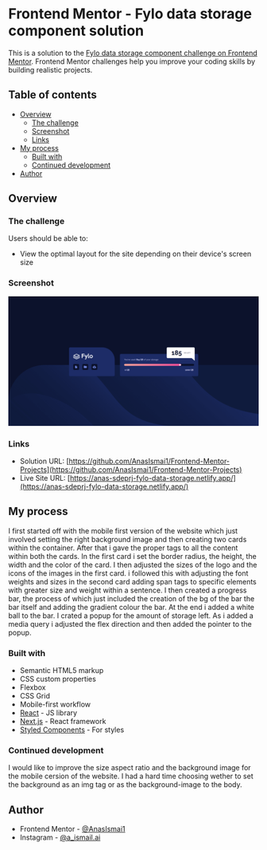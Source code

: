 # Frontend Mentor - Fylo data storage component solution

This is a solution to the [Fylo data storage component challenge on Frontend Mentor](https://www.frontendmentor.io/challenges/fylo-data-storage-component-1dZPRbV5n). Frontend Mentor challenges help you improve your coding skills by building realistic projects. 

## Table of contents

- [Overview](#overview)
  - [The challenge](#the-challenge)
  - [Screenshot](#screenshot)
  - [Links](#links)
- [My process](#my-process)
  - [Built with](#built-with)
  - [Continued development](#continued-development)
- [Author](#author)


## Overview

### The challenge

Users should be able to:

- View the optimal layout for the site depending on their device's screen size

### Screenshot

![](./screenshot.png)

### Links

- Solution URL: [https://github.com/AnasIsmai1/Frontend-Mentor-Projects](https://github.com/AnasIsmai1/Frontend-Mentor-Projects)
- Live Site URL: [https://anas-sdeprj-fylo-data-storage.netlify.app/](https://anas-sdeprj-fylo-data-storage.netlify.app/)

## My process

I first started off with the mobile first version of the website which just involved setting the right background image and then creating two cards within the container. After that i gave the proper tags to all the content within both the cards. In the first card i set the border radius, the height, the width and the color of the card. I then adjusted the sizes of the logo and the icons of the images in the first card. i followed this with adjusting the font weights and sizes in the second card adding span tags to specific elements with greater size and weight within a sentence. I then created a progress bar, the process of which just included the creation of the bg of the bar the bar itself and adding the gradient colour the bar. At the end i added a white ball to the bar. I crated a popup for the amount of storage left. As i added a media query i adjusted the flex direction and then added the pointer to the popup.

### Built with

- Semantic HTML5 markup
- CSS custom properties
- Flexbox
- CSS Grid
- Mobile-first workflow
- [React](https://reactjs.org/) - JS library
- [Next.js](https://nextjs.org/) - React framework
- [Styled Components](https://styled-components.com/) - For styles

### Continued development

I would like to improve the size aspect ratio and the background image for the mobile cersion of the website. I had a hard time choosing wether to set the background as an img tag or as the background-image to the body. 

## Author

- Frontend Mentor - [@AnasIsmai1](https://www.frontendmentor.io/profile/AnasIsmai1)
- Instagram - [@a_ismail.ai](https://www.instagram.com/a_ismail.ai)

